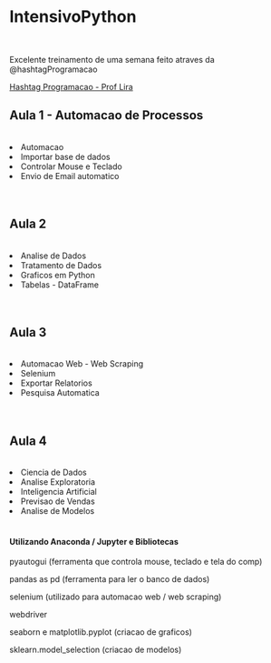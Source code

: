 # IntensivoPython
<br>
<p>Excelente treinamento de uma semana feito atraves da @hashtagProgramacao</p>
<a href="https://www.youtube.com/@HashtagProgramacao/videos">Hashtag Programacao - Prof Lira</a>
<br>
<h2>Aula 1 - Automacao de Processos</h2> 
<br>

<li>Automacao</li>
<li>Importar base de dados</li>
<li>Controlar Mouse e Teclado</li>
<li>Envio de Email automatico</li>
<br>
<br>
<h2>Aula 2</h2> <br>

<li>Analise de Dados</li>
<li>Tratamento de Dados</li>
<li>Graficos em Python</li>
<li>Tabelas - DataFrame</li>
<br>
<br>
<h2>Aula 3</h2> <br>

<li>Automacao Web - Web Scraping</li>
<li>Selenium</li>
<li>Exportar Relatorios</li>
<li>Pesquisa Automatica</li>
<br>
<br>
<h2>Aula 4</h2> <br>

<li>Ciencia de Dados</li>
<li>Analise Exploratoria</li>
<li>Inteligencia Artificial</li>
<li>Previsao de Vendas</li>
<li>Analise de Modelos</li>
<br>
<h4> Utilizando Anaconda / Jupyter e Bibliotecas </h4>
<p>pyautogui (ferramenta que controla mouse, teclado e tela do comp)</p>
<p>pandas as pd (ferramenta para ler o banco de dados)</p>
<p>selenium (utilizado para automacao web / web scraping)</p>
<p>webdriver</p>
<p>seaborn e matplotlib.pyplot (criacao de graficos)</p>
<p>sklearn.model_selection (criacao de modelos)</p>







